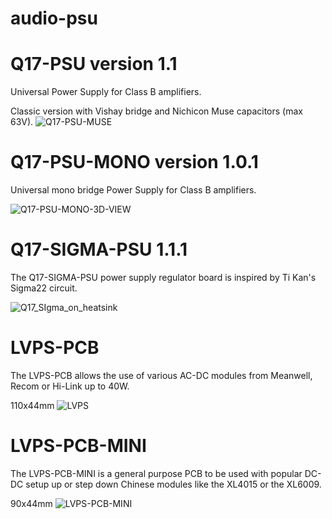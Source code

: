 # audio-psu

# Q17-PSU version 1.1<br>

Universal Power Supply for Class B amplifiers.

Classic version with Vishay bridge and Nichicon Muse capacitors (max 63V).
![Q17-PSU-MUSE](https://github.com/user-attachments/assets/87f4b24f-f6e2-438b-9897-0356e6ff6ba1)

# Q17-PSU-MONO version 1.0.1<br>

Universal mono bridge Power Supply for Class B amplifiers.

![Q17-PSU-MONO-3D-VIEW](https://github.com/stefaweb/Q17-Amplifier/assets/12907102/3fa3c49f-a85b-4dcf-bc45-1494a5ed3b3b)

# Q17-SIGMA-PSU 1.1.1<br>

The Q17-SIGMA-PSU power supply regulator board is inspired by Ti Kan's Sigma22 circuit. 

![Q17_SIgma_on_heatsink](https://github.com/stefaweb/Q17-Amplifier/assets/12907102/2e3aa669-a094-4757-9d00-970eb2c82c9c)

# LVPS-PCB

The LVPS-PCB allows the use of various AC-DC modules from Meanwell, Recom or Hi-Link up to 40W.

110x44mm
![LVPS](https://github.com/user-attachments/assets/4d895ffb-18cb-474e-8489-974a8079b4e0)

# LVPS-PCB-MINI

The LVPS-PCB-MINI is a general purpose PCB to be used with popular DC-DC setup up or step down Chinese modules like the XL4015 or the XL6009.

90x44mm
![LVPS-PCB-MINI](https://github.com/user-attachments/assets/07a50cce-a9c9-42cd-af4c-cd1388fff152)

